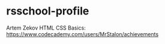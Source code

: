# rsschool-profile
Artem Zekov 
HTML CSS Basics: https://www.codecademy.com/users/MrStalon/achievements
